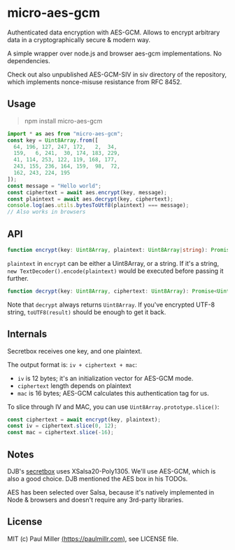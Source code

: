 # micro-aes-gcm

Authenticated data encryption with AES-GCM. Allows to encrypt arbitrary data in a cryptographically secure & modern way.

A simple wrapper over node.js and browser aes-gcm implementations. No dependencies.

Check out also unpublished AES-GCM-SIV in siv directory of the repository, which implements nonce-misuse resistance from RFC 8452.

## Usage

> npm install micro-aes-gcm

```js
import * as aes from "micro-aes-gcm";
const key = Uint8Array.from([
  64, 196, 127, 247, 172,   2,  34,
  159,   6, 241,  30, 174, 183, 229,
  41, 114, 253, 122, 119, 168, 177,
  243, 155, 236, 164, 159,  98,  72,
  162, 243, 224, 195
]);
const message = "Hello world";
const ciphertext = await aes.encrypt(key, message);
const plaintext = await aes.decrypt(key, ciphertext);
console.log(aes.utils.bytesToUtf8(plaintext) === message);
// Also works in browsers
```

## API

```typescript
function encrypt(key: Uint8Array, plaintext: Uint8Array|string): Promise<Uint8Array>;
```

`plaintext` in `encrypt` can be either a Uint8Array, or a string. If it's a string,
`new TextDecoder().encode(plaintext)` would be executed before passing it further.

```typescript
function decrypt(key: Uint8Array, ciphertext: Uint8Array): Promise<Uint8Array>;
```

Note that `decrypt` always returns `Uint8Array`. If you've encrypted UTF-8 string,
`toUTF8(result)` should be enough to get it back.

## Internals

Secretbox receives one key, and one plaintext.

The output format is: `iv + ciphertext + mac`:

- `iv` is 12 bytes; it's an initialization vector for AES-GCM mode.
- `ciphertext` length depends on plaintext
- `mac` is 16 bytes; AES-GCM calculates this authentication tag for us.

To slice through IV and MAC, you can use `Uint8Array.prototype.slice()`:

```js
const ciphertext = await encrypt(key, plaintext);
const iv = ciphertext.slice(0, 12);
const mac = ciphertext.slice(-16);
```

## Notes

DJB's [secretbox](https://nacl.cr.yp.to/secretbox.html) uses XSalsa20-Poly1305. We'll use AES-GCM, which is also a good choice. DJB mentioned the AES box in his TODOs.

AES has been selected over Salsa, because it's natively implemented in Node & browsers and doesn't require any 3rd-party libraries.

## License

MIT (c) Paul Miller [(https://paulmillr.com)](https://paulmillr.com), see LICENSE file.

